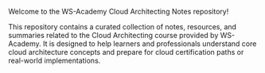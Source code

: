 
Welcome to the WS-Academy Cloud Architecting Notes repository!

This repository contains a curated collection of notes, resources, and summaries related to the Cloud Architecting course provided by WS-Academy. It is designed to help learners and professionals understand core cloud architecture concepts and prepare for cloud certification paths or real-world implementations.

